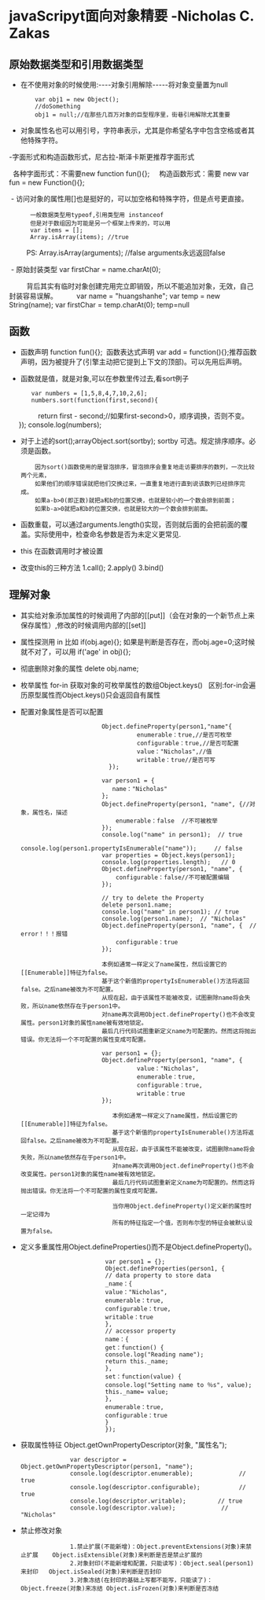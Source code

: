 # javaScripyt面向对象精要 -Nicholas C. Zakas #

## 原始数据类型和引用数据类型 ##

- 在不使用对象的时候使用:----对象引用解除-----将对象变量置为null

          var obj1 = new Object();
          //doSomething
          obj1 = null;//在那些几百万对象的巨型程序里，街巷引用解除尤其重要
          
 - 对象属性名也可以用引号，字符串表示，尤其是你希望名字中包含空格或者其他特殊字符。
 
 -字面形式和构造函数形式，尼古拉-斯泽卡斯更推荐字面形式
 
   各种字面形式：不需要new  function fun(){};  
   构造函数形式：需要  new  var fun = new Function(){};
   
  - 访问对象的属性用[]也是挺好的，可以加空格和特殊字符，但是点号更直接。
  
          一般数据类型用typeof,引用类型用 instanceof 
          但是对于数组因为可能是另一个框架上传来的，可以用 
          var items = [];
          Array.isArray(items); //true
          
          PS: Array.isArray(arguments); //false arguments永远返回false
          
  - 原始封装类型 var firstChar = name.charAt(0);

          背后其实有临时对象创建完用完立即销毁，所以不能追加对象，无效，自己封装容易误解。
          var name = "huangshanhe";
          var temp = new String(name);
          var firstChar = temp.charAt(0);
          temp=null
          
 ## 函数 ##
 
 - 函数声明 function fun(){};  函数表达式声明 var add = function(){};推荐函数声明，因为被提升了(引擎主动把它提到上下文的顶部)。可以先用后声明。
 
 - 函数就是值，就是对象,可以在参数里传过去,看sort例子
 
          var numbers = [1,5,8,4,7,10,2,6];
          numbers.sort(function(first,second){
                return first - second;//如果first-second>0，顺序调换，否则不变。
          });
          console.log(numbers);
          
 - 对于上述的sort();arrayObject.sort(sortby);  sortby	可选。规定排序顺序。必须是函数。
 
           因为sort()函数使用的是冒泡排序，冒泡排序会重复地走访要排序的数列，一次比较两个元素，
           如果他们的顺序错误就把他们交换过来，一直重复地进行直到说该数列已经排序完成。
           如果a-b>0(即正数)就把a和b的位置交换，也就是较小的一个数会排到前面；
           如果b-a>0就把a和b的位置交换，也就是较大的一个数会排到前面。
           
 - 函数重载，可以通过arguments.length()实现，否则就后面的会把前面的覆盖。实际使用中，检查命名参数是否为未定义更常见.
 
 - this 在函数调用时才被设置
 - 改变this的三种方法 1.call(); 2.apply() 3.bind()
 
 ## 理解对象 ##
 
 - 其实给对象添加属性的时候调用了内部的[[put]]（会在对象的一个新节点上来保存属性）,修改的时候调用内部的[[set]]
 
 - 属性探测用 in 比如 if(obj.age){}; 如果是判断是否存在，而obj.age=0;这时候就不对了，可以用 if('age' in obj){};
 
 - 彻底删除对象的属性 delete obj.name;

 - 枚举属性 for-in 获取对象的可枚举属性的数组Object.keys()
   区别:for-in会遍历原型属性而Object.keys()只会返回自有属性

 - 配置对象属性是否可以配置  
 
                              Object.defineProperty(person1,"name"{
                                        enumerable：true,//是否可枚举
                                        configurable：true,//是否可配置
                                        value："Nicholas",//值
                                        writable：true//是否可写
                                });

                              var person1 = {
                                 name："Nicholas"
                              };
                              Object.defineProperty(person1, "name", {//对象，属性名，描述 
                                  enumerable：false  //不可被枚举
                              });
                              console.log("name" in person1);  // true
                              console.log(person1.propertyIsEnumerable("name"));     // false
                              var properties = Object.keys(person1);
                              console.log(properties.length);   // 0
                              Object.defineProperty(person1, "name", {
                                  configurable：false//不可被配置编辑
                              });

                              // try to delete the Property
                              delete person1.name;
                              console.log("name" in person1); // true
                              console.log(person1.name);  // "Nicholas"
                              Object.defineProperty(person1, "name", {  // error！！！报错
                                  configurable：true
                              });

                              本例如通常一样定义了name属性，然后设置它的[[Enumerable]]特征为false。
                              基于这个新值的propertyIsEnumerable()方法将返回false。之后name被改为不可配置。
                              从现在起，由于该属性不能被改变，试图删除name将会失败，所以name依然存在于person1中。
                              对name再次调用Object.defineProperty()也不会改变属性。person1对象的属性name被有效地锁定。
                              最后几行代码试图重新定义name为可配置的。然而这将抛出错误。你无法将一个不可配置的属性变成可配置。

                              var person1 = {};
                              Object.defineProperty(person1, "name", {
                                        value："Nicholas",
                                        enumerable：true,
                                        configurable：true,
                                        writable：true
                              });

                                 本例如通常一样定义了name属性，然后设置它的[[Enumerable]]特征为false。
                                 基于这个新值的propertyIsEnumerable()方法将返回false。之后name被改为不可配置。
                                 从现在起，由于该属性不能被改变，试图删除name将会失败，所以name依然存在于person1中。
                                 对name再次调用Object.defineProperty()也不会改变属性。person1对象的属性name被有效地锁定。
                                 最后几行代码试图重新定义name为可配置的。然而这将抛出错误。你无法将一个不可配置的属性变成可配置。

                                 当你用Object.defineProperty()定义新的属性时一定记得为
                                 所有的特征指定一个值，否则布尔型的特征会被默认设置为false。

- 定义多重属性用Object.defineProperties()而不是Object.defineProperty()。

                              var person1 = {};
                              Object.defineProperties(person1, {
                              // data property to store data
                              _name：{
                              value："Nicholas",
                              enumerable：true,
                              configurable：true,
                              writable：true
                              },
                              // accessor property
                              name：{
                              get：function() {
                              console.log("Reading name");
                              return this._name;
                              },
                              set：function(value) {
                              console.log("Setting name to ％s", value);
                              this._name= value;
                              },
                              enumerable：true,
                              configurable：true
                              }
                              });

- 获取属性特征 Object.getOwnPropertyDescriptor(对象, "属性名");

                    var descriptor = Object.getOwnPropertyDescriptor(person1, "name");
                    console.log(descriptor.enumerable);             // true
                    console.log(descriptor.configurable);           // true
                    console.log(descriptor.writable);         // true
                    console.log(descriptor.value);             // "Nicholas"
                    
- 禁止修改对象

                    1.禁止扩展(不能新增)：Object.preventExtensions(对象)来禁止扩展    Object.isExtensible(对象)来判断是否是禁止扩展的
                    2.对象封印(不能新增和配置，只能读写)：Object.seal(person1)来封印   Object.isSealed(对象)来判断是否封印
                    3.对象冻结(在封印的基础上写都不能写，只能读了)：Object.freeze(对象)来冻结 Object.isFrozen(对象)来判断是否冻结
